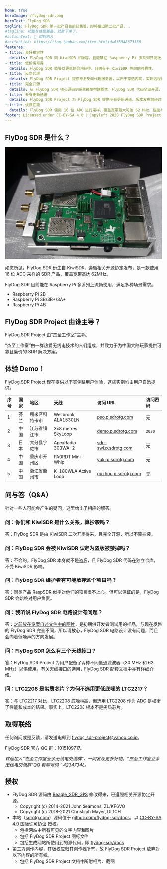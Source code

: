 ```yaml
---
home: true
heroImage: /flydog-sdr.png
heroText: FlyDog SDR
tagline: FlyDog SDR 第一批产品目前已售罄，即将推出第二批产品...
#tagline: 功能与性能兼备，就差下单了。
#actionText: 🛒 即刻购入
#actionLink: https://item.taobao.com/item.htm?id=633348873330
features:
- title: 良好相容性
  details: FlyDog SDR 同 KiwiSDR 相兼容，且能够在 Raspberry Pi 多系列开发板上流畅运行。
- title: 低价高可靠
  details: FlyDog SDR 能够以更低的价格获得，且拥有于 KiwiSDR 等同的可靠性。
- title: 反向代理
  details: FlyDog SDR Project 提供专用反向代理服务器，以用于穿透内网，实现远程访问 FlyDog SDR，并配置有内容分发网络（Content Delivery Network）全球加速。
- title: 完全开源
  details: 从 FlyDog SDR 核心源码到系统镜像构建脚本，FlyDog SDR 代码全部开源，不留任何后门。
- title: 专有更新通道
  details: FlyDog SDR Project 为 FlyDog SDR 提供专有更新通道，版本发布前经过多次测试，以保证可用性。
- title: 优良性能
  details: FlyDog SDR 使用 16 位 ADC 进行采样，覆盖宽带最大可达 62 MHz，性能与 KiwiSDR 相媲美。
footer: Licensed under CC-BY-SA 4.0 | Copyleft 2020 FlyDog SDR Project
---
```


## FlyDog SDR 是什么？

![FlyDog SDR 样品](/sample.jpg "FlyDog SDR 样品")

如您所见，FlyDog SDR 衍生自 KiwiSDR，遵循相关开源协定发布，是一款使用 16 位 ADC 采样的 SDR 产品，覆盖宽带高达 62MHz。

FlyDog SDR 目前能在 Raspberry Pi 多系列上流畅使用，满足多种场景需求。

 - Raspberry Pi 2B
 - Raspberry Pi 3B/3B+/3A+
 - Raspberry Pi 4B

## FlyDog SDR Project 由谁主导？

FlyDog SDR Project 由“杰至工作室”主导。

“杰至工作室”由一群热爱无线电技术的人们组成，并致力于为中国大陆玩家提供可靠且廉价的 SDR 解决方案。

## 体验 Demo！

FlyDog SDR Project 现在提供以下实例供用户体验，这些实例均由用户自愿提供。

| 序号 | 国家 | 地区 | 天线 | 访问 URL | 访问密码 |
| :--- | :--- | :--- | :--- | :--- | :--- |
| 1 | 芬兰 | 屈米区科特卡市 | Wellbrook ALA1530LN | [pso.p.sdrotg.com](http://pso.p.sdrotg.com/) | 无 |
| 2 | 中国 | 江苏省镇江市 | 3x8 metres SkyLoop | [demo.p.sdrotg.com](http://demo.p.sdrotg.com/) | `2020` |
| 3 | 日本 | 大分县宇佐市 | ApexRadio 303WA-2 | [sdr-swl.p.sdrotg.com](http://sdr-swl.p.sdrotg.com/) | 无 |
| 4 | 中国 | 重庆市开州区 | PA0RDT Mini-Whip | [yuki.p.sdrotg.com](http://yuki.p.sdrotg.com/) | 无 |
| 5 | 中国 | 浙江省衢州市 | K-180WLA Active Loop | [quzhou.p.sdrotg.com](http://quzhou.p.sdrotg.com/) | 无 |

## 问与答（Q&A）

针对一些人可能会产生的疑问，这里给出了相应的解答。

### 问：你们和 KiwiSDR 是什么关系，算抄袭吗？

答：FlyDog SDR 是由 KiwiSDR 二次开发得来，且完全开源，所以不算抄袭。

### 问：FlyDog SDR 会被 KiwiSDR 认定为盗版被禁掉吗？

答：不会的，FlyDog SDR 本身就不是盗版，且 FlyDog SDR 代码在独立仓库，不受 KiwiSDR 影响。

### 问：FlyDog SDR 维护者有可能放弃这个项目吗？

答：同类产品 RaspSDR 似乎对他们的项目很不上心。但可以保证的是，FlyDog SDR 会始终对用户负责。

### 问：我听说 FlyDog SDR 电路设计有问题？

答：[之前放在专案自述文件中的图片](https://i.loli.net/2020/08/28/8hHytJLSk5UlYRx.jpg)，是初期供开发者测试用的样品，与现在发售的 FlyDog SDR 完全不同，所以请放心，FlyDog SDR 电路设计没有问题，而且会向着低噪声的方向发展。

### 问：FlyDog SDR 怎么有三个天线接口？

答：FlyDog SDR Project 为用户配备了两种不同低通滤波器（30 MHz 和 62 MHz）以供使用。有关天线接口的选用，FlyDog SDR 配套文档中亦有详细介绍。

### 问：LTC2208 是劣质芯片？为何不选用更低底噪的 LTC2217？

答：与 LTC2217 对比，LTC2208 底噪稍高，但选用 LTC2208  作为 ADC 是权衡了性能和成本的结果。事实上，LTC2208 根本不是劣质芯片。

## 取得联络

任何询问或是反馈，请发送电邮到 [flydog_sdr-project@yahoo.co.jp](mailto:flydog_sdr-project@yahoo.co.jp)。

FlyDog SDR 官方 QQ 群：1015109717。

*欢迎加入“杰至工作室业余无线电交流群”，一同发现更多好物。“杰至工作室业余无线电交流群”QQ 群聊号码：42347348。*

## 授权

 - FlyDog SDR 源码由 [Beagle_SDR_GPS](https://github.com/jks-prv/Beagle_SDR_GPS) 修改得来，已遵照相关开源协定开源。
    * Copyright (c) 2014-2021 John Seamons, ZL/KF6VO
    * Copyright (c) 2018-2021 Christoph Mayer, DL1CH
 - 本站（[sdrotg.com](https://sdrotg.com)）源码位于 [github.com/flydog-sdr/docs](https://github.com/flydog-sdr/docs)，以 [CC-BY-SA 4.0 国际许可协议](https://creativecommons.org/licenses/by/4.0/deed.zh) 授权。
    * 包括网站中所有可见的文字内容和图片
    * 包括 FlyDog SDR Project 图标文件
    * 包括生成网站所使用到的源代码，即 [flydog-sdr/docs](https://github.com/flydog-sdr/docs)
 - 第三方创作内容，其版权应归其创作者所有，故 FlyDog SDR Project 放弃对以下内容的所有权。
    * 包括 FlyDog SDR Project 文档中所附相片、截图
